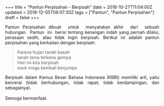 +++
title = "Pantun Perpisahan - Berpisah"
date = 2018-10-27T11:04:00Z
updated = 2018-12-05T06:07:30Z
tags = ["Pantun", "Pantun Perpisahan"]
draft = false
+++

<div dir="ltr" style="text-align: left;" trbidi="on"><div style="text-align: justify;">Pantun Perpisahan dibuat&nbsp; untuk&nbsp; menyatakan akhir&nbsp; dari&nbsp; sebuah hubungan.&nbsp; Pantun&nbsp; ini&nbsp; berisi tentang kenangan indah yang pernah dilalui, perasaan sedih, atau tidak ingin berpisah. Berikut ini adalah pantun perpisahan yang berkaitan dengan berpisah:</div><blockquote class="tr_bq">Karena hujan tanah basah<br />tanah lama terkena gempa<br />Hari ini kita berpisah<br />esok moga kembali berjumpa</blockquote><div style="text-align: justify;">Berpisah dalam Kamus Besar Bahasa Indonesia (KBBI) memiliki arti, yaitu bercerai (tidak berhubungan, tidak rapat; tidak berdampingan, dan sebagainya). </div><div style="text-align: justify;"><br /></div><div style="text-align: justify;">Semoga bermanfaat.</div></div>

